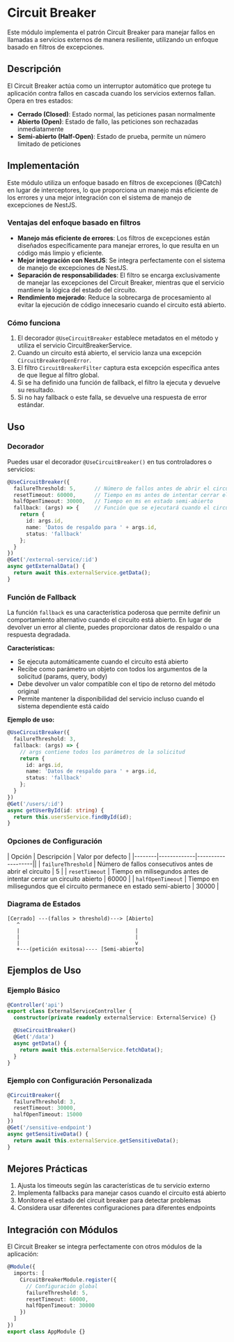 # Circuit Breaker

Este módulo implementa el patrón Circuit Breaker para manejar fallos en llamadas a servicios externos de manera resiliente, utilizando un enfoque basado en filtros de excepciones.

## Descripción

El Circuit Breaker actúa como un interruptor automático que protege tu aplicación contra fallos en cascada cuando los servicios externos fallan. Opera en tres estados:

- **Cerrado (Closed)**: Estado normal, las peticiones pasan normalmente
- **Abierto (Open)**: Estado de fallo, las peticiones son rechazadas inmediatamente
- **Semi-abierto (Half-Open)**: Estado de prueba, permite un número limitado de peticiones

## Implementación

Este módulo utiliza un enfoque basado en filtros de excepciones (@Catch) en lugar de interceptores, lo que proporciona un manejo más eficiente de los errores y una mejor integración con el sistema de manejo de excepciones de NestJS.

### Ventajas del enfoque basado en filtros

- **Manejo más eficiente de errores**: Los filtros de excepciones están diseñados específicamente para manejar errores, lo que resulta en un código más limpio y eficiente.
- **Mejor integración con NestJS**: Se integra perfectamente con el sistema de manejo de excepciones de NestJS.
- **Separación de responsabilidades**: El filtro se encarga exclusivamente de manejar las excepciones del Circuit Breaker, mientras que el servicio mantiene la lógica del estado del circuito.
- **Rendimiento mejorado**: Reduce la sobrecarga de procesamiento al evitar la ejecución de código innecesario cuando el circuito está abierto.

### Cómo funciona

1. El decorador `@UseCircuitBreaker` establece metadatos en el método y utiliza el servicio CircuitBreakerService.
2. Cuando un circuito está abierto, el servicio lanza una excepción `CircuitBreakerOpenError`.
3. El filtro `CircuitBreakerFilter` captura esta excepción específica antes de que llegue al filtro global.
4. Si se ha definido una función de fallback, el filtro la ejecuta y devuelve su resultado.
5. Si no hay fallback o este falla, se devuelve una respuesta de error estándar.

## Uso

### Decorador

Puedes usar el decorador `@UseCircuitBreaker()` en tus controladores o servicios:

```typescript
@UseCircuitBreaker({
  failureThreshold: 5,      // Número de fallos antes de abrir el circuito
  resetTimeout: 60000,      // Tiempo en ms antes de intentar cerrar el circuito
  halfOpenTimeout: 30000,   // Tiempo en ms en estado semi-abierto
  fallback: (args) => {     // Función que se ejecutará cuando el circuito esté abierto
    return {
      id: args.id,
      name: 'Datos de respaldo para ' + args.id,
      status: 'fallback'
    };
  }
})
@Get('/external-service/:id')
async getExternalData() {
  return await this.externalService.getData();
}
```

### Función de Fallback

La función `fallback` es una característica poderosa que permite definir un comportamiento alternativo cuando el circuito está abierto. En lugar de devolver un error al cliente, puedes proporcionar datos de respaldo o una respuesta degradada.

**Características:**

- Se ejecuta automáticamente cuando el circuito está abierto
- Recibe como parámetro un objeto con todos los argumentos de la solicitud (params, query, body)
- Debe devolver un valor compatible con el tipo de retorno del método original
- Permite mantener la disponibilidad del servicio incluso cuando el sistema dependiente está caído

**Ejemplo de uso:**

```typescript
@UseCircuitBreaker({
  failureThreshold: 3,
  fallback: (args) => {
    // args contiene todos los parámetros de la solicitud
    return {
      id: args.id,
      name: 'Datos de respaldo para ' + args.id,
      status: 'fallback'
    };
  }
})
@Get('/users/:id')
async getUserById(id: string) {
  return this.usersService.findById(id);
}
```

### Opciones de Configuración

| Opción | Descripción | Valor por defecto |
|--------|-------------|-------------------||
| `failureThreshold` | Número de fallos consecutivos antes de abrir el circuito | 5 |
| `resetTimeout` | Tiempo en milisegundos antes de intentar cerrar un circuito abierto | 60000 |
| `halfOpenTimeout` | Tiempo en milisegundos que el circuito permanece en estado semi-abierto | 30000 |

### Diagrama de Estados

```
[Cerrado] ---(fallos > threshold)---> [Abierto]
   ^
   |                                     |
   |                                     |
   |                                     v
   +---(petición exitosa)---- [Semi-abierto]
```

## Ejemplos de Uso

### Ejemplo Básico

```typescript
@Controller('api')
export class ExternalServiceController {
  constructor(private readonly externalService: ExternalService) {}

  @UseCircuitBreaker()
  @Get('/data')
  async getData() {
    return await this.externalService.fetchData();
  }
}
```

### Ejemplo con Configuración Personalizada

```typescript
@CircuitBreaker({
  failureThreshold: 3,
  resetTimeout: 30000,
  halfOpenTimeout: 15000
})
@Get('/sensitive-endpoint')
async getSensitiveData() {
  return await this.externalService.getSensitiveData();
}
```

## Mejores Prácticas

1. Ajusta los timeouts según las características de tu servicio externo
2. Implementa fallbacks para manejar casos cuando el circuito está abierto
3. Monitorea el estado del circuit breaker para detectar problemas
4. Considera usar diferentes configuraciones para diferentes endpoints

## Integración con Módulos

El Circuit Breaker se integra perfectamente con otros módulos de la aplicación:

```typescript
@Module({
  imports: [
    CircuitBreakerModule.register({
      // Configuración global
      failureThreshold: 5,
      resetTimeout: 60000,
      halfOpenTimeout: 30000
    })
  ]
})
export class AppModule {}
```
